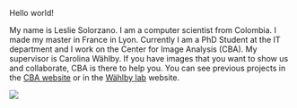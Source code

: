 Hello world!

My name is Leslie Solorzano. I am a computer scientist from Colombia. I made my master in France in Lyon. Currently I am a PhD Student at the IT department and I work on the Center for Image Analysis (CBA). My supervisor is Carolina Wählby. If you have images that you want to show us and collaborate, CBA is there to help you. You can see previous projects in the [CBA website](https://www.cb.uu.se) or in the [Wählby lab](http://www.cb.uu.se/~carolina/carolina_publications.html) website. 

![](https://webb.uu.se/image/full_image?img_id=72622657&t=1487020416500)
